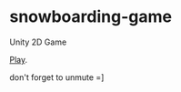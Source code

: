# snowboarding-game
Unity 2D Game

<a href="https://play.unity.com/mg/other/webgl-builds-398808">Play</a>.

don't forget to unmute =]
